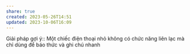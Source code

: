 ```yaml
---
share: true
created: 2023-05-26T14:51
updated: 2023-10-06T16:09
---
```


Giải pháp gợi ý:: Một chiếc điện thoại nhỏ không có chức năng liên lạc mà chỉ dùng để báo thức và ghi chú nhanh
